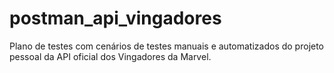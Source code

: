# postman_api_vingadores
Plano de testes com cenários de testes manuais e automatizados do projeto pessoal da API oficial dos Vingadores da Marvel.
